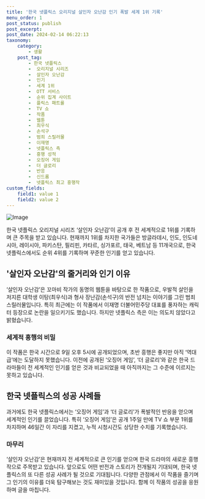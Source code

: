 ```yaml
---
title: '한국 넷플릭스 오리지널 살인자 오난감 인기 폭발 세계 1위 기록'
menu_order: 1
post_status: publish
post_excerpt: 
post_date: 2024-02-14 06:22:13
taxonomy:
    category:
        - 생활
    post_tag:
        - 한국 넷플릭스
        -  오리지널 시리즈
        -  살인자 오난감
        -  인기
        -  세계 1위
        -  OTT 서비스
        -  순위 집계 사이트
        -  플릭스 패트롤
        -  TV 쇼
        -  작품
        -  웹툰
        -  최우식
        -  손석구
        -  범죄 스릴러물
        -  이재명
        -  넷플릭스 측
        -  흥행 성적
        -  오징어 게임
        -  더 글로리
        -  반응
        -  신드롬
        -  넷플릭스 최고 흥행작
custom_fields:
    field1: value 1
    field2: value 2
---
```


![Image](https://imgnews.pstatic.net/image/023/2024/02/13/0003816348_001_20240213104803636.jpg?type=w647)

한국 넷플릭스 오리지널 시리즈 ‘살인자 오난감’이 공개 후 전 세계적으로 1위를 기록하며 큰 주목을 받고 있습니다. 현재까지 1위를 차지한 국가들은 방글라데시, 인도, 인도네시아, 레이시아, 파키스탄, 필리핀, 카타르, 싱가포르, 태국, 베트남 등 11개국으로, 한국 넷플릭스에서도 순위 4위를 기록하며 꾸준한 인기를 얻고 있습니다.
## '살인자 오난감'의 줄거리와 인기 이유
‘살인자 오난감’은 꼬마비 작가의 동명의 웹툰을 바탕으로 한 작품으로, 우발적 살인을 저지른 대학생 이탕(최우식)과 형사 장난감(손석구)의 반전 넘치는 이야기를 그린 범죄 스릴러물입니다. 특히 최근에는 이 작품에서 이재명 더불어민주당 대표를 풍자하는 캐릭터 등장으로 논란을 일으키기도 했습니다. 하지만 넷플릭스 측은 이는 의도치 않았다고 밝혔습니다.
### 세계적 흥행의 비밀
이 작품은 한국 시간으로 9일 오후 5시에 공개되었으며, 초반 흥행은 좋지만 아직 ‘역대급’에는 도달하지 못했습니다. 이전에 공개된 ‘오징어 게임’, ‘더 글로리’와 같은 한국 드라마들이 전 세계적인 인기를 얻은 것과 비교되었을 때 아직까지는 그 수준에 이르지는 못하고 있습니다.
## 한국 넷플릭스의 성공 사례들
과거에도 한국 넷플릭스에서는 ‘오징어 게임’과 ‘더 글로리’가 폭발적인 반응을 얻으며 세계적인 인기를 끌었습니다. 특히 ‘오징어 게임’은 공개 1주일 만에 TV 쇼 부문 1위를 차지하며 46일간 이 자리를 지켰고, 누적 시청시간도 상당한 수치를 기록했습니다.
### 마무리
‘살인자 오난감’은 현재까지 전 세계적으로 큰 인기를 얻으며 한국 드라마의 새로운 흥행작으로 주목받고 있습니다. 앞으로도 어떤 반전과 스토리가 전개될지 기대되며, 한국 넷플릭스의 또 다른 성공 사례가 될 것으로 기대됩니다. 다양한 관점에서 이 작품을 즐기며 그 인기의 이유를 더욱 탐구해보는 것도 재미있을 것입니다. 함께 이 작품의 성공을 응원하며 글을 마칩니다.
